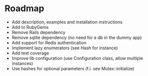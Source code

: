 # Roadmap

- Add description, examples and installation instructions
- Add to RubyGems
- Remove Rails dependency
- Remove sqlite dependency (no need for a db in the dummy app)
- Add support for Redis authentication
- Implement lazy enumerators (see Hash for instance)
- Add test coverage
- Improve lib configuration (use Configuration class, allow multiple instances)
- Use hashes for optional parameters (f.i. see Mutex::initialize)
